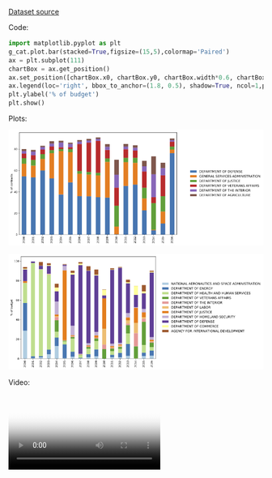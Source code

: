 
[Dataset source](https://public.enigma.com/browse/u-s-government-spending-contracts/1a932abc-8398-47ff-ad33-d1eb9a8958cc)

Code:

```python
import matplotlib.pyplot as plt
g_cat.plot.bar(stacked=True,figsize=(15,5),colormap='Paired')
ax = plt.subplot(111)
chartBox = ax.get_position()
ax.set_position([chartBox.x0, chartBox.y0, chartBox.width*0.6, chartBox.height])
ax.legend(loc='right', bbox_to_anchor=(1.8, 0.5), shadow=True, ncol=1,prop={'size': 12})
plt.ylabel('% of budget')
plt.show()
```


Plots: 

<a href="images/gov/percentage_contracts_per_agency-300.png" ><img src="images/gov/percentage_contracts_per_agency-75.png"/></a>


<a href="images/gov/percentage_budget_per_agency-300.png" ><img src="images/gov/percentage_budget_per_agency-75.png"/></a>


Video:

<video src="videos/states.mp4" poster="videos/poster-states.png" style="max-width:100%" controls preload></video>
